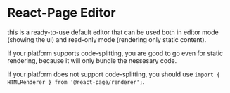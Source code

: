 # React-Page Editor

this is a ready-to-use default editor that can be used both in editor mode (showing the ui) and read-only mode (rendering only static content).

If your platform supports code-splitting, you are good to go even for static rendering, because it will only bundle the nessesary code.

If your platform does not support code-splitting, you should use `import { HTMLRenderer } from '@react-page/renderer';`.
